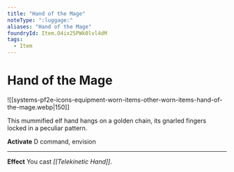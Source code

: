 ```yaml
---
title: "Hand of the Mage"
noteType: ":luggage:"
aliases: "Hand of the Mage"
foundryId: Item.O4ix25PWk0lvl4dM
tags:
  - Item
---
```


# Hand of the Mage
![[systems-pf2e-icons-equipment-worn-items-other-worn-items-hand-of-the-mage.webp|150]]

This mummified elf hand hangs on a golden chain, its gnarled fingers locked in a peculiar pattern.

**Activate** D command, envision

* * *

**Effect** You cast _[[Telekinetic Hand]]_.
